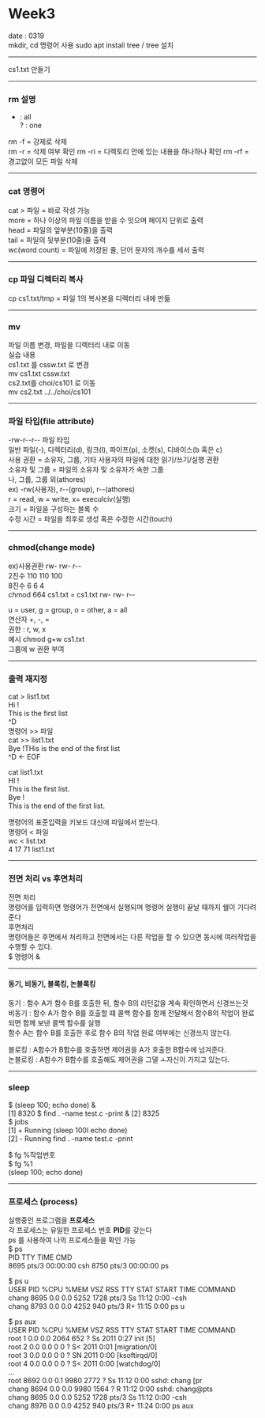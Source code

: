 # Week3  
date : 0319  
mkdir, cd 명령어 사용
sudo apt install tree / tree 설치
* * *
cs1.txt 만들기
* * *
### rm 설명
* : all  
? : one

rm -f = 강제로 삭제  
rm -r = 삭제 여부 확인
rm -ri = 디렉토리 안에 있는 내용을 하나하나 확인 
rm -rf = 경고없이 모든 파일 삭제  
* * *
### cat 명령어 
cat > 파일 = 바로 작성 가능  
more = 하나 이상의 파일 이름을 받을 수 잇으며 페이지 단위로 출력  
head = 파일의 앞부분(10줄)을 출력  
tail = 파일의 뒷부분(10줄)줄 출력  
wc(word count) = 파일에 저장된 줄, 단어 문자의 개수를 세서 출력  
* * *
### cp 파일 디렉터리 복사  
cp cs1.txt/tmp = 파일 1의 복사본을 디렉터리 내에 만듦

* * *
### mv 
파일 이름 변경, 파일을 디렉터리 내로 이동    
실습 내용  
cs1.txt 를 cssw.txt 로 변경  
mv cs1.txt cssw.txt  
cs2.txt를 choi/cs101 로 이동  
mv cs2.txt ../../choi/cs101  

* * *
### 파일 타입(file attribute)  

-rw-r--r-- 파일 타입  
일반 파일(-), 디렉터리(d), 링크(l), 파이프(p), 소켓(s), 디바이스(b 혹은 c)  
사용 권환 = 소유자, 그룹, 기타 사용자의 파일에 대한 읽기/쓰기/실행 권환  
소유자 및 그룹 = 파일의 소유자 및 소유자가 속한 그룹  
나, 그룹, 그룹 외(athores)  
ex) -rw(사용자), r--(group), r--(athores)  
r = read, w = write, x= execulciv(실행)  
크기 = 파일을 구성하는 블록 수  
수정 시간 = 파일을 최후로 생성 혹은 수정한 시간(touch)  
* * *
### chmod(change mode)  
ex)사용권환 rw- rw- r--  
2진수 110 110 100  
8진수 6 6 4  
chmod 664 cs1.txt = cs1.txt rw- rw- r--  

u = user, g = group, o = other, a = all  
연산자 +, -, =  
권한 : r, w, x  
예시 chmod g+w cs1.txt  
그룹에 w 권환 부여  
* * *
### 출력 재지정  
cat > list1.txt  
Hi !  
This is the first list  
^D  
명령어 >> 파일  
cat >> list1.txt  
Bye !THis is the end of the first list  
^D <- EOF  

cat list1.txt  
HI !  
This is the first list.  
Bye !  
This is the end of the first list.  

명령어의 표준입력을 키보드 대신에 파일에서 받는다.  
명령어 < 파일  
wc < list.txt  
4 17 71 list1.txt  
* * * 
### 전면 처리 vs 후면처리  
전면 처리  
명령어를 입력하면 명령어가 전면에서 실행되며 명령어 실행이 끝날 때까지 쉘이 기다려준다  
후면처리  
명령어들은 후면에서 처리하고 전면에서는 다른 작업을 할 수 있으면 동시에 여러작업을 수행할 수 있다.  
$ 명령어 &  

* * *
#### 동기, 비동기, 블록킹, 논블록킹
동기 : 함수 A가 함수 B를 호출한 뒤, 함수 B의 리턴값을 계속 확인하면서 신경쓰는것  
비동기 : 함수 A가 함수 B를 호출할 떄 콜백 함수를 함께 전달해서 함수B의 작업이 완료되면 함께 보낸 콜백 함수를 실행  
함수 A는 함수 B를 호출한 후로 함수 B의 작업 완료 여부에는 신경쓰지 않는다.  
  
블로킹 : A함수가 B함수를 호출하면 제어권을 A가 호출한 B함수에 넘겨준다.  
논블로킹 : A함수가 B함수를 호출해도 제어권을 그댈 ㅗ자신이 가지고 있는다.  

* * *
### sleep
$ (sleep 100; echo done) &  
[1] 8320
$ find . -name test.c -print &
[2] 8325  
$ jobs  
[1] + Running (sleep 100l echo done)  
[2] - Running find . -name test.c -print  


$ fg %작업번호  
$ fg %1  
(sleep 100; echo done)  

* * *
### 프로세스 (process)  

실행중인 프로그램을 **프로세스**  
각 프로세스는 유일한 프로세스 번호 **PID**를 갖는다  
ps 를 사용하여 나의 프로세스들을 확인 가능  
$ ps  
PID TTY TIME CMD  
8695 pts/3 00:00:00 csh
8750 pts/3 00:00:00 ps  

$ ps u  
USER PID %CPU %MEM VSZ RSS TTY STAT START TIME COMMAND  
chang 8695 0.0 0.0 5252 1728 pts/3 Ss 11:12 0:00 -csh  
chang 8793 0.0 0.0 4252 940 pts/3 R+ 11:15 0:00 ps u

$ ps aux  
USER PID %CPU %MEM VSZ RSS TTY STAT START TIME COMMAND  
root 1 0.0 0.0 2064 652 ? Ss 2011 0:27 init [5]  
root 2 0.0 0.0 0 0 ? S< 2011 0:01 [migration/0]  
root 3 0.0 0.0 0 0 ? SN 2011 0:00 [ksoftirqd/0]  
root 4 0.0 0.0 0 0 ? S< 2011 0:00 [watchdog/0]  
...  
root 8692 0.0 0.1 9980 2772 ? Ss 11:12 0:00 sshd: chang [pr  
chang 8694 0.0 0.0 9980 1564 ? R 11:12 0:00 sshd: chang@pts  
chang 8695 0.0 0.0 5252 1728 pts/3 Ss 11:12 0:00 -csh  
chang 8976 0.0 0.0 4252 940 pts/3 R+ 11:24 0:00 ps aux  
